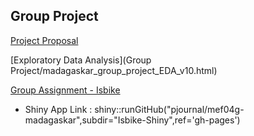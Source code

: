 ## Group Project

[Project Proposal](Project-Proposal.html)

[Exploratory Data Analysis](Group Project/madagaskar_group_project_EDA_v10.html)

[Group Assignment - Isbike](Isbike-Shiny/Isbike-Shiny-App.html)
  - Shiny App Link : shiny::runGitHub("pjournal/mef04g-madagaskar",subdir="Isbike-Shiny",ref='gh-pages')

